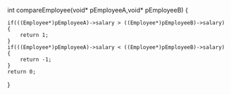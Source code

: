 int compareEmployee(void* pEmployeeA,void* pEmployeeB)
{

    if(((Employee*)pEmployeeA)->salary > ((Employee*)pEmployeeB)->salary)
    {
        return 1;
    }
    if(((Employee*)pEmployeeA)->salary < ((Employee*)pEmployeeB)->salary)
    {
        return -1;
    }
    return 0;


}
